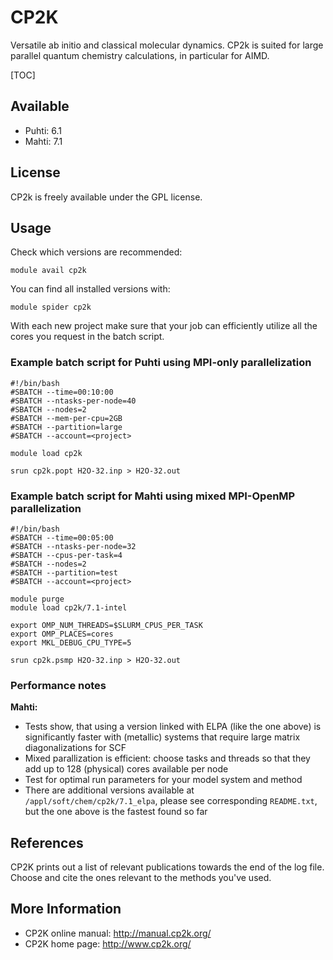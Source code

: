 # CP2K

Versatile ab initio and classical molecular dynamics. CP2k is suited for large parallel quantum chemistry calculations, in
particular for AIMD.

[TOC]

## Available

* Puhti: 6.1
* Mahti: 7.1

## License

CP2k is freely available under the GPL license.

## Usage

Check which versions are recommended:

    module avail cp2k

You can find all installed versions with:

    module spider cp2k

With each new project make sure that your job can efficiently
utilize all the cores you request in the batch script.

### Example batch script for Puhti using MPI-only parallelization

```
#!/bin/bash
#SBATCH --time=00:10:00
#SBATCH --ntasks-per-node=40
#SBATCH --nodes=2
#SBATCH --mem-per-cpu=2GB
#SBATCH --partition=large
#SBATCH --account=<project>

module load cp2k

srun cp2k.popt H2O-32.inp > H2O-32.out

```

### Example batch script for Mahti using mixed MPI-OpenMP parallelization

```
#!/bin/bash
#SBATCH --time=00:05:00
#SBATCH --ntasks-per-node=32
#SBATCH --cpus-per-task=4
#SBATCH --nodes=2
#SBATCH --partition=test
#SBATCH --account=<project>

module purge
module load cp2k/7.1-intel

export OMP_NUM_THREADS=$SLURM_CPUS_PER_TASK
export OMP_PLACES=cores
export MKL_DEBUG_CPU_TYPE=5

srun cp2k.psmp H2O-32.inp > H2O-32.out
```
### Performance notes

**Mahti:**

* Tests show, that using a version linked with ELPA (like the one above) is
  significantly faster with (metallic) systems that require large matrix diagonalizations
  for SCF
* Mixed parallization is efficient: choose tasks and threads so that they add up to 128
  (physical) cores available per node
* Test for optimal run parameters for your model system and method
* There are additional versions available at `/appl/soft/chem/cp2k/7.1_elpa`, please
  see corresponding `README.txt`, but the one above is the fastest found so far


## References

CP2K prints out a list of relevant publications towards the end of the
log file. Choose and cite the ones relevant to the methods you've used.

## More Information

* CP2K online manual: <http://manual.cp2k.org/>
* CP2K home page: <http://www.cp2k.org/>
